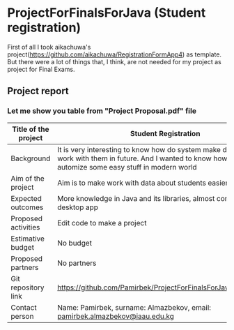 # ProjectForFinalsForJava (Student registration)
First of all I took aikachuwa's project(https://github.com/aikachuwa/RegistrationFormApp4) as template. But there were a lot of things that, I think, are not needed for my project as project for Final Exams.

## Project report


### Let me show you table from "Project Proposal.pdf" file

Title of the project | Student Registration
--- | --- 
Background | It is very interesting to know how do system make databases to work with them in future. And I wanted to know how do people automize some easy stuff in modern world
Aim of the project | Aim is to make work with data about students easier
Expected outcomes | More knowledge in Java and its libraries, almost completed desktop app
Proposed activities | Edit code to make a project
Estimative budget | No budget
Proposed partners | No partners
Git repository link | https://github.com/Pamirbek/ProjectForFinalsForJava/tree/master
Contact person | Name: Pamirbek, surname: Almazbekov, email: pamirbek.almazbekov@iaau.edu.kg
